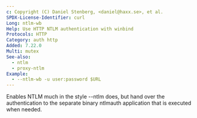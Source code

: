 ```yaml
---
c: Copyright (C) Daniel Stenberg, <daniel@haxx.se>, et al.
SPDX-License-Identifier: curl
Long: ntlm-wb
Help: Use HTTP NTLM authentication with winbind
Protocols: HTTP
Category: auth http
Added: 7.22.0
Multi: mutex
See-also:
  - ntlm
  - proxy-ntlm
Example:
  - --ntlm-wb -u user:password $URL
---
```


Enables NTLM much in the style --ntlm does, but hand over the authentication
to the separate binary ntlmauth application that is executed when needed.

